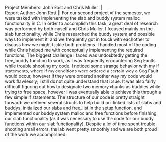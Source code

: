 Project Members: John Rost and Chris Muller ||                                              
Report Author: John Rost || 
  For our second project of the semester, we were tasked with implementing the slab and buddy system malloc functionality in C. In order to accomplish this task, 
  a great deal of research was performed by both myself and Chris Muller. I focused mainly on the slab functionality, while Chris researched the buddy system and 
  possible ways to implement it, and we frequently got in touch with eachother to discuss how we might tackle both problems. I handled most of the coding while
  Chris helped me with conceptually implementing the required functions. The biggest challenge I faced was undoubtedly getting the free_buddy function to work, as
  I was frequently encountering Seg Faults while trouble shooting my code. I noticed some strange behavior with my if statements, where if my conditions were ordered
  a certain way a Seg Fault would occur, however if they were ordered another way my code would work flawlessly; I still do not quite understand that issue. It was 
  also fairly difficult figuring out how to designate two memory chunks as buddies while trying to free space, however I was eventually able to achieve this through a 
  few simple if statements. The structure of our code is pretty straight forward: we defined several structs to help build our linked lists of slabs and buddys, initialized
  our slabs and free_list in the setup function, and implemented our buddy system malloc and free functions before finishing our slab functionality (as it was necessary to 
  use the code for our buddy functions within our slab functionality). Despite a lot of time spent trouble shooting small errors, the lab went pretty smoothly and we are 
  both proud of the work we accomplished.
